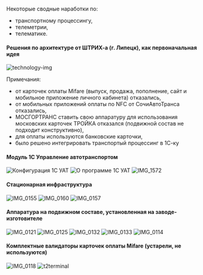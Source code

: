 Некоторые сводные наработки по:
 - транспортному процессингу,
 - телеметрии,
 - телематике.

#### Решения по архитектуре от ШТРИХ-а (г. Липецк), как первоначальная идея

![technology-img](https://user-images.githubusercontent.com/104857185/172546474-4b6a6cce-29dd-4a90-937f-386ed18cbe10.jpg)

Примечания:
 - от карточек оплаты Mifare (выпуск, продажа, пополнение, сайт и мобильное приложение личного кабинета) отказались,
 - от мобильных приложений оплаты по NFC от СочиАвтоТранса отказались,
 - МОСГОРТРАНС ставить свою аппаратуру для использования московских карточек ТРОЙКА отказался (подвижной состав не подходит конструктивно),
 - для оплаты используются банковские карточки,
 - было решено интегрировать транспортый процессинг в 1С-ку

#### Модуль 1С Управление автотранспортом

![Конфигурация 1С УАТ](https://user-images.githubusercontent.com/104857185/172542194-c454edb8-ddf0-410b-b524-19d2ab66e930.png)
![О программе 1С УАТ](https://user-images.githubusercontent.com/104857185/172542236-d6473e4c-9c65-4a19-a16f-372bc0189e6d.png)
![IMG_1572](https://user-images.githubusercontent.com/104857185/172545961-0ede0981-c92b-4f3d-a0fb-4374296ae6a3.JPG)

#### Стационарная инфраструктура

![IMG_0155](https://user-images.githubusercontent.com/104857185/172545133-fd3a3e17-4079-41a6-86d3-c601f287c18a.JPG)
![IMG_0160](https://user-images.githubusercontent.com/104857185/172545239-11f2ea11-17f5-4328-961b-c817a391e729.JPG)
![IMG_0157](https://user-images.githubusercontent.com/104857185/172545366-9a90af3f-70fb-40cc-ab6d-01a2b921d11f.JPG)

#### Аппаратура на подвижном составе, установленная на заводе-изготовителе

![IMG_0121](https://user-images.githubusercontent.com/104857185/172542887-b606db2a-fe9b-476b-8e59-d4cb2f5945d2.JPG)
![IMG_0125](https://user-images.githubusercontent.com/104857185/172542972-b41f15d2-adf6-49a8-9fe1-611bfa598c22.JPG)
![IMG_0132](https://user-images.githubusercontent.com/104857185/172543172-1f6fa402-7b39-41ad-ad35-ea6e2f4c19b6.JPG)
![IMG_0133](https://user-images.githubusercontent.com/104857185/172543245-691fb4d2-2cf4-4d89-8a80-f189a99ba76f.JPG)
![IMG_0114](https://user-images.githubusercontent.com/104857185/172543738-67eb68cf-a6b0-43a4-9515-3e8ac5c14274.JPG)

#### Комплектные валидаторы карточек оплаты Mifare (устарели, не используются)

![IMG_0118](https://user-images.githubusercontent.com/104857185/172543807-2be62c64-94b4-4795-bfba-96b7aefa5959.JPG)
![t2terminal](https://user-images.githubusercontent.com/104857185/172542157-adc4008d-4b3f-42e5-a4bb-022dee5a6c7a.jpg)
